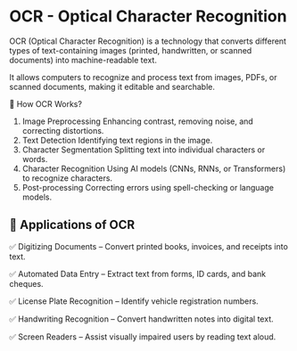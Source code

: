 # OCR - Optical Character Recognition

OCR (Optical Character Recognition) is a technology that converts different types of text-containing images (printed, handwritten, or scanned documents) into machine-readable text.

It allows computers to recognize and process text from images, PDFs, or scanned documents, making it editable and searchable.


📌 How OCR Works?
1. Image Preprocessing
   Enhancing contrast, removing noise, and correcting distortions.
2. Text Detection
   Identifying text regions in the image.
3. Character Segmentation
   Splitting text into individual characters or words.
4. Character Recognition
   Using AI models (CNNs, RNNs, or Transformers) to recognize characters.
5. Post-processing
   Correcting errors using spell-checking or language models.


## 📌 Applications of OCR

✅ Digitizing Documents – Convert printed books, invoices, and receipts into text.

✅ Automated Data Entry – Extract text from forms, ID cards, and bank cheques.

✅ License Plate Recognition – Identify vehicle registration numbers.

✅ Handwriting Recognition – Convert handwritten notes into digital text.

✅ Screen Readers – Assist visually impaired users by reading text aloud.
   
